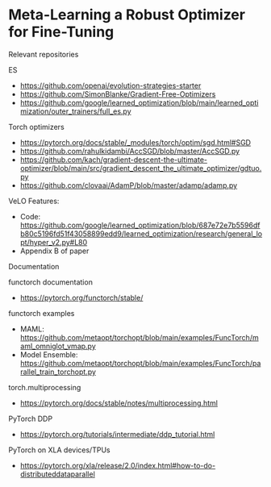 # Meta-Learning a Robust Optimizer for Fine-Tuning

Relevant repositories

ES
- https://github.com/openai/evolution-strategies-starter
- https://github.com/SimonBlanke/Gradient-Free-Optimizers
- https://github.com/google/learned_optimization/blob/main/learned_optimization/outer_trainers/full_es.py

Torch optimizers
- https://pytorch.org/docs/stable/_modules/torch/optim/sgd.html#SGD
- https://github.com/rahulkidambi/AccSGD/blob/master/AccSGD.py
- https://github.com/kach/gradient-descent-the-ultimate-optimizer/blob/main/src/gradient_descent_the_ultimate_optimizer/gdtuo.py
- https://github.com/clovaai/AdamP/blob/master/adamp/adamp.py

VeLO Features:
- Code: https://github.com/google/learned_optimization/blob/687e72e7b5596dfb80c5196fd51f43058899edd9/learned_optimization/research/general_lopt/hyper_v2.py#L80
- Appendix B of paper

Documentation

functorch documentation
- https://pytorch.org/functorch/stable/

functorch examples
- MAML: https://github.com/metaopt/torchopt/blob/main/examples/FuncTorch/maml_omniglot_vmap.py
- Model Ensemble: https://github.com/metaopt/torchopt/blob/main/examples/FuncTorch/parallel_train_torchopt.py 

torch.multiprocessing
- https://pytorch.org/docs/stable/notes/multiprocessing.html

PyTorch DDP
- https://pytorch.org/tutorials/intermediate/ddp_tutorial.html

PyTorch on XLA devices/TPUs
- https://pytorch.org/xla/release/2.0/index.html#how-to-do-distributeddataparallel
